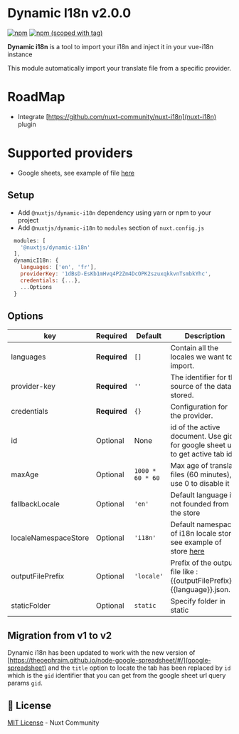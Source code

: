 # Dynamic I18n v2.0.0
[![npm](https://img.shields.io/npm/dt/@nuxtjs/dynamic-i18n.svg?style=flat-square)](https://www.npmjs.com/package/@nuxtjs/dynamic-i18n)
[![npm (scoped with tag)](https://img.shields.io/npm/v/@nuxtjs/dynamic-i18n/latest.svg?style=flat-square)](https://www.npmjs.com/package/@nuxtjs/dynamic-i18n)

**Dynamic i18n** is a tool to import your i18n and inject it in your vue-i18n instance

This module automatically import your translate file from a specific provider.

# RoadMap
- Integrate [https://github.com/nuxt-community/nuxt-i18n](nuxt-i18n) plugin

# Supported providers
* Google sheets, see example of file [here](https://docs.google.com/spreadsheets/d/1dBsD-EsKb1mHvq4P2Zm4DcOPK2szuxqkkvnTsmbkYhc/edit?usp=sharing)

## Setup
- Add `@nuxtjs/dynamic-i18n` dependency using yarn or npm to your project
- Add `@nuxtjs/dynamic-i18n` to `modules` section of `nuxt.config.js`
```js
  modules: [
    '@nuxtjs/dynamic-i18n'
  ],
  dynamicI18n: {
    languages: ['en', 'fr'],
    providerKey: '1dBsD-EsKb1mHvq4P2Zm4DcOPK2szuxqkkvnTsmbkYhc',
    credentials: {...},
    ...Options
  }
```

## Options

| key | Required | Default | Description |
|-----|----------|---------|-------------|
| languages | **Required** | `[]` | Contain all the locales we want to import. |
| provider-key | **Required** | `''` | The identifier for the source of the data stored. |
| credentials | **Required** | `{}` | Configuration for the provider. |
| id | Optional | None | id of the active document. Use gid for google sheet url to get active tab id |
| maxAge | Optional | `1000 * 60 * 60` | Max age of translate files (60 minutes), use 0 to disable it
| fallbackLocale | Optional | `'en'` | Default language if not founded from the store |
| localeNamespaceStore | Optional | `'i18n'` | Default namespace of i18n locale store. see example of store [here](https://github.com/nuxt/nuxt.js/blob/dev/examples/i18n/store/index.js)|
| outputFilePrefix | Optional | `'locale'` | Prefix of the output file like : {{outputFilePrefix}}-{{language}}.json. |
| staticFolder | Optional | `static` | Specify folder in static

## Migration from v1 to v2

Dynamic i18n has been updated to work with the new version of [https://theoephraim.github.io/node-google-spreadsheet/#/](google-spreadsheet) and the `title` option to locate the tab has been replaced by `id` which is the `gid` identifier that you can get from the google sheet url query params `gid`.

## 📑 License

[MIT License](./LICENSE) - Nuxt Community
